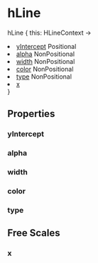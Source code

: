 # hLine

<tldr>
<p><format style="bold" color="GoldenRod">hLine</format> <format style="italic">{ this: HLineContext -></format></p>
<list type="none">
<li>
<a href="#yintercept"><format style="bold" color="CadetBlue">yIntercept</format></a> <format style="superscript">Positional</format>
<include from="properties.topic" element-id="signature-of-positional"></include>
</li>

<li>
<a href="#alpha"><format style="bold" color="DarkGray">alpha</format></a> <format style="superscript">NonPositional</format>
<include from="properties.topic" element-id="signature-of-nonpos-alpha"></include>
</li>
<li>
<a href="#width"><format style="bold" color="DarkGray">width</format></a> <format style="superscript">NonPositional</format>
<include from="properties.topic" element-id="signature-of-nonpos-double"></include>
</li>
<li>
<a href="#color"><format style="bold" color="DarkGray">color</format></a> <format style="superscript">NonPositional</format>
<include from="properties.topic" element-id="signature-of-nonpos-color"></include>
</li>
<li>
<a href="#type"><format style="bold" color="DarkGray">type</format></a> <format style="superscript">NonPositional</format>
<include from="properties.topic" element-id="signature-of-nonpos-linetype"></include>
</li>
<li>
<a href="#x"><format style="bold" color="DarkGray">x</format></a>
<include from="properties.topic" element-id="signature-of-axis"></include>
</li>
</list>
<format style="italic">}</format>
</tldr>

## Properties

### yIntercept

### alpha

<include from="properties.topic" element-id="alpha-property"/>

### width

<include from="properties.topic" element-id="widthAsSize-property"/>

### color

<include from="properties.topic" element-id="color-property"/>

### type

<include from="properties.topic" element-id="type-property"/>

## Free Scales

### x

<include from="properties.topic" element-id="xFree-property"/>